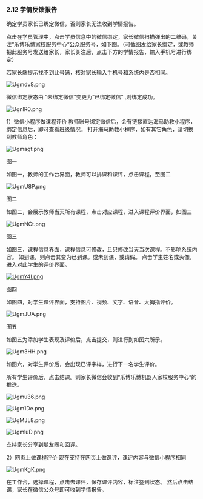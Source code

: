 ### 2.12 学情反馈报告

确定学员家长已绑定微信，否则家长无法收到学情报告。

点击在学员管理中，点击学员信息中的微信绑定，家长微信扫描弹出的二维码，关注“乐博乐博家校服务中心“公众服务号，如下图。（可截图发给家长绑定，或教师把此服务号发送给家长，家长关注后，点击下方的学情报告，输入手机号进行绑定）

若家长端提示找不到此号码，核对家长输入手机号和系统内是否相同。

![Ugmdv8.png](https://s1.ax1x.com/2020/07/18/Ugmdv8.png)

微信绑定状态由 “未绑定微信”变更为“已绑定微信” ,则绑定成功。

![UgnlR0.png](https://s1.ax1x.com/2020/07/18/UgnlR0.png)

1）微信小程序做课程评价
教师账号绑定微信后，会有链接直达海马助教小程序， 绑定信息后，即可查看班级情况。
打开海马助教小程序，如有其它角色，请切换到教师角色：

![Ugmagf.png](https://s1.ax1x.com/2020/07/18/Ugmagf.png)

图一

如图一，教师的工作台界面，教师可以排课和课评，点击课程，至图二

![UgmU8P.png](https://s1.ax1x.com/2020/07/18/UgmU8P.png)

图二

如图二，会展示教师当天所有课程，点击对应课程，进入课程评价界面，如图三

![UgmNCt.png](https://s1.ax1x.com/2020/07/18/UgmNCt.png)

图三

如图三，课程信息界面，课程信息可修改，且只修改当天当次课程。不影响系统内容。
如到课，则点击其变为已到课。或未到课，或请假。
点击学生姓名或头像，进入对此学生的评价界面。

[![UgmY4I.png](https://s1.ax1x.com/2020/07/18/UgmY4I.png)](https://imgchr.com/i/UgmY4I)

图四

如图四，对学生课评界面，支持图片、视频、文字、语音、大拇指评价。

![UgmJUA.png](https://s1.ax1x.com/2020/07/18/UgmJUA.png)

图五

如图五为添加学生表现及评价后，点击提交，则进行到如图六所示。

![Ugm3HH.png](https://s1.ax1x.com/2020/07/18/Ugm3HH.png)

如图六，对学生评价后，会出现已评字样，进行下一名学生评价。

所有学生评价后，点击结课。则家长微信会收到“乐博乐博机器人家校服务中心“的推送。

![Ugmu36.png](https://s1.ax1x.com/2020/07/18/Ugmu36.png)

![Ugm1De.png](https://s1.ax1x.com/2020/07/18/Ugm1De.png)

![UgMJL8.png](https://s1.ax1x.com/2020/07/18/UgMJL8.png)

![UgmluD.png](https://s1.ax1x.com/2020/07/18/UgmluD.png)

支持家长分享到朋友圈和回评。

2）网页上做课程评价
现在支持在网页上做课评，课评内容与微信小程序相同

![UgmKgK.png](https://s1.ax1x.com/2020/07/18/UgmKgK.png)

在工作台，选择课程，点击去课评，保存课评内容，标注签到状态。
然后点击结课，家长在微信公众号即可收到学情报告。




